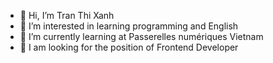 - 👋 Hi, I’m Tran Thi Xanh
- 👀 I’m interested in learning programming and English
- 🌱 I’m currently learning at Passerelles numériques Vietnam
- 💞️ I am looking for the position of Frontend Developer

<!---
xanhtran/xanhtran is a ✨ special ✨ repository because its `README.md` (this file) appears on your GitHub profile.
You can click the Preview link to take a look at your changes.
--->

